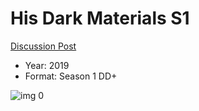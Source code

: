 # His Dark Materials S1

[Discussion Post](https://www.avsforum.com/threads/bass-eq-for-filtered-movies.2995212/post-58958208)

* Year: 2019
* Format: Season 1 DD+

![img 0](https://i.imgur.com/rLyJNME.jpg)

